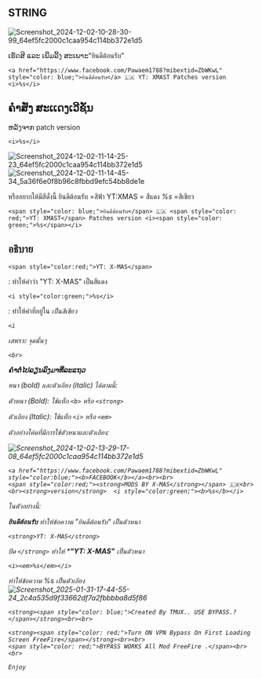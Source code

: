 ## STRING

![Screenshot_2024-12-02-10-28-30-99_64ef5fc2000c1caa954c114bb372e1d5](https://github.com/user-attachments/assets/2b0cff3a-206e-4d11-924d-35124bb33139)

ເຮັດສີ ແລະ ເພີ່ມລີ້ງ ສະເພາະ"ยินดีต้อนรับ"
```
<a href="https://www.facebook.com/Pawaem1788?mibextid=ZbWKwL" style="color: blue;">ยินดีต้อนรับ</a> 🇱🇦 YT: XMAST Patches version <i>%s</i>
```

## ຄຳສັ່ງ ສະເເດງເວີຊັ່ນ
ຫລັງຈາກ patch version 
```
<i>%s</i>
```
![Screenshot_2024-12-02-11-14-25-23_64ef5fc2000c1caa954c114bb372e1d5](https://github.com/user-attachments/assets/18195a22-90ba-4292-a01b-1e9567fad8c7)
![Screenshot_2024-12-02-11-14-45-34_5a36f6e0f8b96c8fbbd9efc54bb8de1e](https://github.com/user-attachments/assets/5cb7b567-6d2b-4e23-b858-81746045ed31)

หรืออยากให้มีสีดั่งนี้
ยินดีต้อนรับ =สีฟ้า
YT:XMAS = สีแดง
<i>%s</i> =สีเขียว

```
<span style="color: blue;">ยินดีต้อนรับ</span> 🇱🇦 <span style="color: red;">YT: XMAST</span> Patches version <i><span style="color: green;">%s</span></i>
```
## อธิบาย
```
<span style="color:red;">YT: X-MAS</span>
```
: ทำให้คำว่า "YT: X-MAS" เป็นสีแดง

```
<i style="color:green;">%s</i>
```
: ทำให้คำที่อยู่ใน <i> เป็นสีเขียว
```
<i
```
เสพราะ จุดนั้นๆ 
```
<br>
```
**ຄຳຕໍ່ໄປລຽນລົງມາທີ່ລະແຖວ**

หนา (bold) และตัวเอียง (italic) ได้ตามนี้:

ตัวหนา (Bold): ใช้แท็ก `<b>` หรือ 
`<strong>`

ตัวเอียง (Italic): ใช้แท็ก `<i>` หรือ `<em>`


ตัวอย่างโค้ดที่มีการใช้ตัวหนาและตัวเอียง:

![Screenshot_2024-12-02-13-29-17-08_64ef5fc2000c1caa954c114bb372e1d5](https://github.com/user-attachments/assets/59c9e7b5-7664-4f74-9bd9-91662f91f715)


```
<a href="https://www.facebook.com/Pawaem1788?mibextid=ZbWKwL" style="color:blue;"><b>FACEBOOK</b></a><br><br>
<span style="color:red;"><strong>MODS BY X-MAS</strong></span> 🇱🇦<br><br><strong>version</strong>  <i style="color:green;"><b>%s</b></i>
```

ในตัวอย่างนี้:

<b>ยินดีต้อนรับ</b> ทำให้ข้อความ "ยินดีต้อนรับ" เป็นตัวหนา
```
<strong>YT: X-MAS</strong>
```
ปิด `</strong>` ทำให้ ***"YT: X-MAS"**
เป็นตัวหนา
```
<i><em>%s</em></i> 
```
ทำให้ข้อความ %s เป็นตัวเอียง
![Screenshot_2025-01-31-17-44-55-24_2c4a535d9f33662df7a2fbbbba8d5f86](https://github.com/user-attachments/assets/67ee34cb-accf-4a67-8855-8943d605db9d)

```
<strong><span style="color: blue;">Created By TMUX.. USE BYPASS.?</span></strong><br><br>

<strong><span style="color: red;">Turn ON VPN Bypass On First Loading Screen FreeFire</span></strong><br><br>
<span style="color: red;">BYPASS WORKS All Mod FreeFire .</span><br><br>

Enjoy
```



